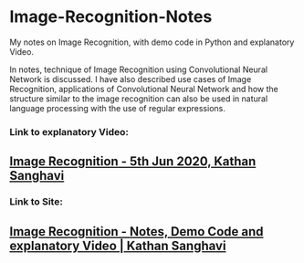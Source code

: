# Image-Recognition-Notes
My notes on Image Recognition, with demo code in Python and explanatory Video.

In notes, technique of Image Recognition using Convolutional Neural Network is discussed. I have also described use cases of Image Recognition, applications of Convolutional Neural Network and how the structure similar to the image recognition can also be used in natural language processing with the use of regular expressions.

### Link to explanatory Video: 
## [Image Recognition - 5th Jun 2020, Kathan Sanghavi](https://youtu.be/bd-1fQvlSp0)

### Link to Site: 
## [Image Recognition - Notes, Demo Code and explanatory Video | Kathan Sanghavi](https://sites.google.com/view/kathan-sanghavi-201901053/home)

